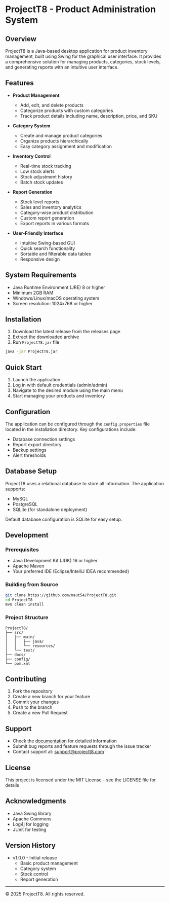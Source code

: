 # ProjectT8 - Product Administration System

## Overview
ProjectT8 is a Java-based desktop application for product inventory management, built using Swing for the graphical user interface. It provides a comprehensive solution for managing products, categories, stock levels, and generating reports with an intuitive user interface.

## Features
- **Product Management**
  - Add, edit, and delete products
  - Categorize products with custom categories
  - Track product details including name, description, price, and SKU

- **Category System**
  - Create and manage product categories
  - Organize products hierarchically
  - Easy category assignment and modification

- **Inventory Control**
  - Real-time stock tracking
  - Low stock alerts
  - Stock adjustment history
  - Batch stock updates

- **Report Generation**
  - Stock level reports
  - Sales and inventory analytics
  - Category-wise product distribution
  - Custom report generation
  - Export reports in various formats

- **User-Friendly Interface**
  - Intuitive Swing-based GUI
  - Quick search functionality
  - Sortable and filterable data tables
  - Responsive design

## System Requirements
- Java Runtime Environment (JRE) 8 or higher
- Minimum 2GB RAM
- Windows/Linux/macOS operating system
- Screen resolution: 1024x768 or higher

## Installation
1. Download the latest release from the releases page
2. Extract the downloaded archive
3. Run `ProjectT8.jar` file
```bash
java -jar ProjectT8.jar
```

## Quick Start
1. Launch the application
2. Log in with default credentials (admin/admin)
3. Navigate to the desired module using the main menu
4. Start managing your products and inventory

## Configuration
The application can be configured through the `config.properties` file located in the installation directory. Key configurations include:
- Database connection settings
- Report export directory
- Backup settings
- Alert thresholds

## Database Setup
ProjectT8 uses a relational database to store all information. The application supports:
- MySQL
- PostgreSQL
- SQLite (for standalone deployment)

Default database configuration is SQLite for easy setup.

## Development
### Prerequisites
- Java Development Kit (JDK) 16 or higher
- Apache Maven
- Your preferred IDE (Eclipse/IntelliJ IDEA recommended)

### Building from Source
```bash
git clone https://github.com/naut54/ProjectT8.git
cd ProjectT8
mvn clean install
```

### Project Structure
```
ProjectT8/
├── src/
│   ├── main/
│   │   ├── java/
│   │   └── resources/
│   └── test/
├── docs/
├── config/
└── pom.xml
```

## Contributing
1. Fork the repository
2. Create a new branch for your feature
3. Commit your changes
4. Push to the branch
5. Create a new Pull Request

## Support
- Check the [documentation](docs/) for detailed information
- Submit bug reports and feature requests through the issue tracker
- Contact support at: support@projectt8.com

## License
This project is licensed under the MIT License - see the LICENSE file for details

## Acknowledgments
- Java Swing library
- Apache Commons
- Log4j for logging
- JUnit for testing

## Version History
- v1.0.0 - Initial release
  - Basic product management
  - Category system
  - Stock control
  - Report generation

---
© 2025 ProjectT8. All rights reserved.

